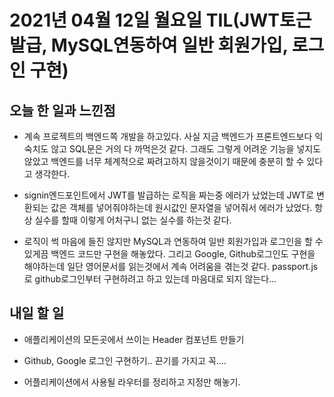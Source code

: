 # 2021년 04월 12일 월요일 TIL(JWT토근 발급, MySQL연동하여 일반 회원가입, 로그인 구현)

## 오늘 한 일과 느낀점
- 계속 프로젝트의 백엔드쪽 개발을 하고있다. 사실 지금 백엔드가 프론트엔드보다 익숙치도 않고 SQL문은 거의 다 까먹은것 같다. 그래도 그렇게 어려운 기능을 넣지도 않았고 백엔드를 너무 체계적으로 짜려고하지 않을것이기 때문에 충분히 할 수 있다고 생각한다.  

- signin엔드포인트에서 JWT를 발급하는 로직을 짜는중 에러가 났었는데 JWT로 변환되는 값은 객체를 넣어줘야하는데 원시값인 문자열을 넣어줘서 에러가 났었다. 항상 실수를 할때 이렇게 어처구니 없는 실수를 하는것 같다.  

- 로직이 썩 마음에 들진 않지만 MySQL과 연동하여 일반 회원가입과 로그인을 할 수 있게끔 백엔드 코드만 구현을 해놓았다. 그리고 Google, Github로그인도 구현을 해야하는데 일단 영어문서를 읽는것에서 계속 어려움을 겪는것 같다. passport.js로 github로그인부터 구현하려고 하고 있는데 마음대로 되지 않는다...

## 내일 할 일
- 애플리케이션의 모든곳에서 쓰이는 Header 컴포넌트 만들기  

- Github, Google 로그인 구현하기.. 끈기를 가지고 꼭....  

- 어플리케이션에서 사용될 라우터를 정리하고 지정만 해놓기.
